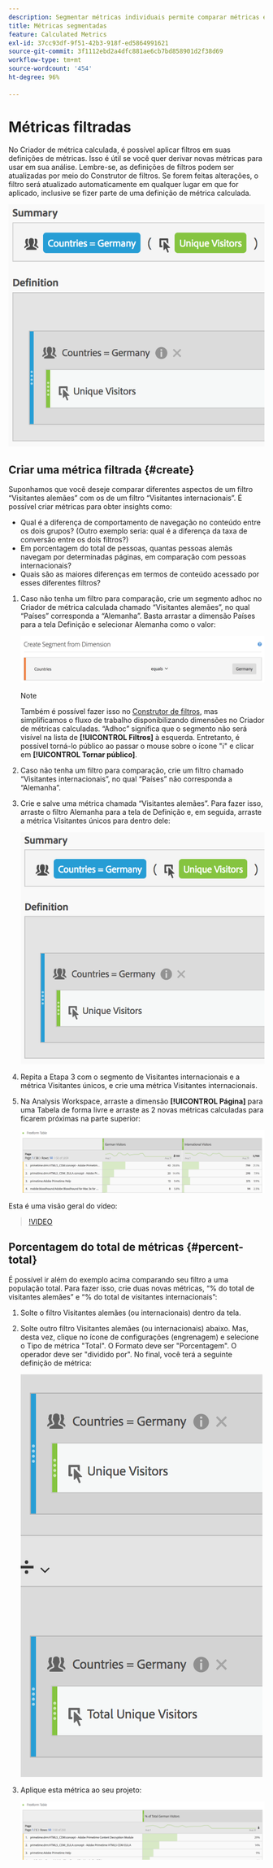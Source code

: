 ```yaml
---
description: Segmentar métricas individuais permite comparar métricas em um mesmo relatório.
title: Métricas segmentadas
feature: Calculated Metrics
exl-id: 37cc93df-9f51-42b3-918f-ed5864991621
source-git-commit: 3f1112ebd2a4dfc881ae6cb7bd858901d2f38d69
workflow-type: tm+mt
source-wordcount: '454'
ht-degree: 96%

---
```


# Métricas filtradas

No Criador de métrica calculada, é possível aplicar filtros em suas definições de métricas. Isso é útil se você quer derivar novas métricas para usar em sua análise. Lembre-se, as definições de filtros podem ser atualizadas por meio do Construtor de filtros. Se forem feitas alterações, o filtro será atualizado automaticamente em qualquer lugar em que for aplicado, inclusive se fizer parte de uma definição de métrica calculada.

![](assets/german-visitors.png)

## Criar uma métrica filtrada {#create}

Suponhamos que você deseje comparar diferentes aspectos de um filtro “Visitantes alemães” com os de um filtro “Visitantes internacionais”. É possível criar métricas para obter insights como:

* Qual é a diferença de comportamento de navegação no conteúdo entre os dois grupos? (Outro exemplo seria: qual é a diferença da taxa de conversão entre os dois filtros?)
* Em porcentagem do total de pessoas, quantas pessoas alemãs navegam por determinadas páginas, em comparação com pessoas internacionais?
* Quais são as maiores diferenças em termos de conteúdo acessado por esses diferentes filtros?

1. Caso não tenha um filtro para comparação, crie um segmento adhoc no Criador de métrica calculada chamado “Visitantes alemães”, no qual “Países” corresponda a “Alemanha”. Basta arrastar a dimensão Países para a tela Definição e selecionar Alemanha como o valor:

   ![](assets/segment-from-dimension.png)

   >[!NOTE]
   >
   >Também é possível fazer isso no [Construtor de filtros](/help/components/filters/create-filters.md), mas simplificamos o fluxo de trabalho disponibilizando dimensões no Criador de métricas calculadas. “Adhoc” significa que o segmento não será visível na lista de **[!UICONTROL Filtros]** à esquerda. Entretanto, é possível torná-lo público ao passar o mouse sobre o ícone &quot;i&quot; e clicar em **[!UICONTROL Tornar público]**.

1. Caso não tenha um filtro para comparação, crie um filtro chamado “Visitantes internacionais”, no qual “Países” não corresponda a “Alemanha”.
1. Crie e salve uma métrica chamada “Visitantes alemães”. Para fazer isso, arraste o filtro Alemanha para a tela de Definição e, em seguida, arraste a métrica Visitantes únicos para dentro dele:

   ![](assets/german-visitors.png)

1. Repita a Etapa 3 com o segmento de Visitantes internacionais e a métrica Visitantes únicos, e crie uma métrica Visitantes internacionais.
1. Na Analysis Workspace, arraste a dimensão **[!UICONTROL Página]** para uma Tabela de forma livre e arraste as 2 novas métricas calculadas para ficarem próximas na parte superior:

   ![](assets/workspace-pages.png)

Esta é uma visão geral do vídeo:

>[!VIDEO](https://video.tv.adobe.com/v/25407/?quality=12)

## Porcentagem do total de métricas {#percent-total}

É possível ir além do exemplo acima comparando seu filtro a uma população total. Para fazer isso, crie duas novas métricas, “% do total de visitantes alemães” e “% do total de visitantes internacionais”:

1. Solte o filtro Visitantes alemães (ou internacionais) dentro da tela.
1. Solte outro filtro Visitantes alemães (ou internacionais) abaixo. Mas, desta vez, clique no ícone de configurações (engrenagem) e selecione o Tipo de métrica &quot;Total&quot;. O Formato deve ser &quot;Porcentagem&quot;. O operador deve ser &quot;dividido por&quot;. No final, você terá a seguinte definição de métrica:

   ![](assets/cm_metric_total.png)

1. Aplique esta métrica ao seu projeto:

   ![](assets/cm_percent_total.png)
